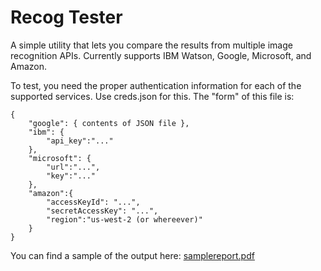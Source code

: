 Recog Tester
===

A simple utility that lets you compare the results from multiple image recognition APIs. Currently supports IBM Watson, Google, Microsoft, and Amazon.

To test, you need the proper authentication information for each of the supported services. Use creds.json for this. The "form" of this file is:

	{
		"google": { contents of JSON file },
		"ibm": {
			"api_key":"..."
		},
		"microsoft": {
			"url":"...",
			"key":"..."
		}, 
		"amazon":{
			"accessKeyId": "...",
			"secretAccessKey": "...",
			"region":"us-west-2 (or whereever)"
		}
	}

You can find a sample of the output here: [samplereport.pdf](./samplereport.pdf)
